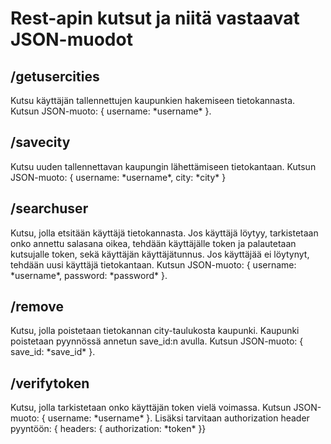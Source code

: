 <h1>Rest-apin kutsut ja niitä vastaavat JSON-muodot</h1> 

<h2>/getusercities</h2>
Kutsu käyttäjän tallennettujen kaupunkien hakemiseen tietokannasta. 
Kutsun JSON-muoto: { username: *username* }.

<h2>/savecity</h2>
Kutsu uuden tallennettavan kaupungin lähettämiseen tietokantaan. Kutsun JSON-muoto:
{ username: *username*, city: *city* }

<h2>/searchuser</h2>
Kutsu, jolla etsitään käyttäjä tietokannasta. Jos käyttäjä löytyy, tarkistetaan onko annettu salasana oikea,
tehdään käyttäjälle token ja palautetaan kutsujalle token, sekä käyttäjän käyttäjätunnus. Jos käyttäjää
ei löytynyt, tehdään uusi käyttäjä tietokantaan. Kutsun JSON-muoto: { username: *username*, password: *password* }.

<h2>/remove</h2>
Kutsu, jolla poistetaan tietokannan city-taulukosta kaupunki. Kaupunki poistetaan pyynnössä annetun save_id:n avulla.
Kutsun JSON-muoto: { save_id: *save_id* }.

<h2>/verifytoken</h2>
Kutsu, jolla tarkistetaan onko käyttäjän token vielä voimassa. Kutsun JSON-muoto: { username: *username* }.
Lisäksi tarvitaan authorization header pyyntöön: { headers: { authorization: *token* }}